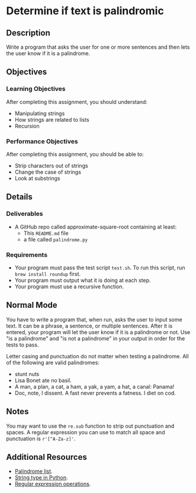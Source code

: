 # Determine if text is palindromic

## Description

Write a program that asks the user for one or more sentences and then lets the user know if it is a palindrome.

## Objectives

### Learning Objectives

After completing this assignment, you should understand:

* Manipulating strings
* How strings are related to lists
* Recursion

### Performance Objectives

After completing this assignment, you should be able to:

* Strip characters out of strings
* Change the case of strings
* Look at substrings

## Details

### Deliverables

* A GitHub repo called approximate-square-root containing at least:
  * This `README.md` file
  * a file called `palindrome.py`

### Requirements  

* Your program must pass the test script `test.sh`. To run this script, run `brew install roundup` first.
* Your program must output what it is doing at each step.
* Your program must use a recursive function.

## Normal Mode

You have to write a program that, when run, asks the user to input some text. It can be a phrase, a sentence, or multiple sentences. After it is entered, your program will let the user know if it is a palindrome or not. Use "is a palindrome" and "is not a palindrome" in your output in order for the tests to pass.

Letter casing and punctuation do not matter when testing a palindrome. All of the following are valid palindromes:

* stunt nuts
* Lisa Bonet ate no basil.
* A man, a plan, a cat, a ham, a yak, a yam, a hat, a canal: Panama!
* Doc, note, I dissent. A fast never prevents a fatness. I diet on cod.

## Notes

You may want to use the `re.sub` function to strip out punctuation and spaces. A regular expression you can use to match all space and punctuation is `r'[^A-Za-z]'`.

## Additional Resources

* [Palindrome list](http://www.palindromelist.net/).
* [String type in Python](https://docs.python.org/3/library/stdtypes.html#text-sequence-type-str).
* [Regular expression operations](https://docs.python.org/3/library/re.html).
